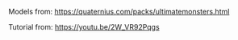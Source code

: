 Models from: https://quaternius.com/packs/ultimatemonsters.html

Tutorial from: https://youtu.be/2W_VR92Pqgs
